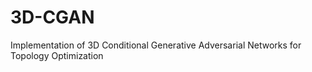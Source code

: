 # 3D-CGAN
Implementation of 3D Conditional Generative Adversarial Networks for Topology Optimization
